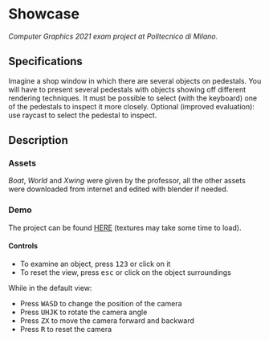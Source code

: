 # Showcase
_Computer Graphics 2021 exam project at Politecnico di Milano._

## Specifications
Imagine a shop window in which there are several objects on pedestals. You will have to present several pedestals with objects showing off different rendering techniques. It must be possible to select (with the keyboard) one of the pedestals to inspect it more closely. Optional (improved evaluation): use raycast to select the pedestal to inspect.

## Description
### Assets
_Boat_, _World_ and _Xwing_ were given by the professor, all the other assets were downloaded from internet and edited with blender if needed.

### Demo
The project can be found [HERE](https://yglam.github.io/CG2021_Alt/) (textures may take some time to load).

#### Controls
- To examine an object, press <kbd>1</kbd><kbd>2</kbd><kbd>3</kbd> or click on it
- To reset the view, press <kbd>esc</kbd> or click on the object surroundings

While in the default view:
- Press <kbd>W</kbd><kbd>A</kbd><kbd>S</kbd><kbd>D</kbd> to change the position of the camera
- Press <kbd>U</kbd><kbd>H</kbd><kbd>J</kbd><kbd>K</kbd> to rotate the camera angle
- Press <kbd>Z</kbd><kbd>X</kbd> to move the camera forward and backward
- Press <kbd>R</kbd> to reset the camera